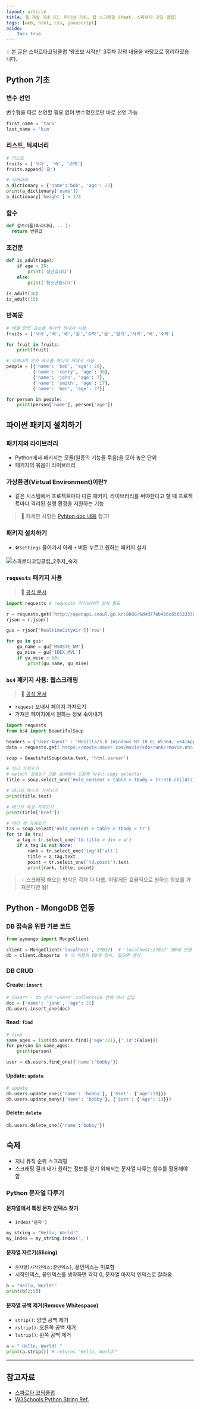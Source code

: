 ```yaml
---
layout: article
title: 웹 개발 기초 03. 파이썬 기초, 웹 스크래핑 (feat. 스파르타 코딩 클럽)
tags: [web, html, css, javascript]
aside:
    toc: true
---
```


💡 본 글은 스파르타코딩클럽 '왕초보 시작반' 3주차 강의 내용을 바탕으로 정리하였습니다.

## Python 기초
### 변수 선언
변수형을 따로 선언할 필요 없이 변수명으로만 바로 선언 가능

```python
first_name = 'taco'
last_name = 'kim'
```

### 리스트, 딕셔너리
```python
# 리스트
fruits = ['사과', '배', '수박']
fruits.append('귤')

# 딕셔너리
a_dictionary = {'name':'bob', 'age': 27}
print(a_dictionary['name'])
a_dictionary['height'] = 178
```

### 함수
```python
def 함수이름(파라미터, ...):
  return 반환값
```

### 조건문
```python
def is_adult(age):
    if age > 20:
        print('성인입니다')
    else:
        print('청소년입니다')

is_adult(30)
is_adult(15)
```

### 반복문
```python
# 배열 안의 요소를 하나씩 꺼내서 사용
fruits = ['사과','배','배','감','수박','귤','딸기','사과','배','수박']

for fruit in fruits:
    print(fruit)

# 딕셔너리 안의 요소를 하나씩 꺼내서 사용
people = [{'name': 'bob', 'age': 20},
          {'name': 'carry', 'age': 38},
          {'name': 'john', 'age': 7},
          {'name': 'smith', 'age': 17},
          {'name': 'ben', 'age': 27}]

for person in people:
    print(person['name'], person['age'])
```

## 파이썬 패키지 설치하기
### 패키지와 라이브러리
* Python에서 패키지는 모듈(일종의 기능들 묶음)을 모아 놓은 단위
* 패키지의 묶음이 라이브러리

### 가상환경(Virtual Environment)이란?
* 같은 시스템에서 프로젝트마다 다른 패키지, 라이브러리를 써야한다고 할 때 프로젝트마다 격리된 실행 환경을 지원하는 기능

> 📌 자세한 사항은 [Pyhton doc 내용](https://docs.python.org/ko/3/tutorial/venv.html) 참고!

### 패키지 설치하기
* `🛠Settings` 들어가서 아래 `+` 버튼 누르고 원하는 패키지 설치

![스파르타코딩클럽_2주차_숙제](/assets/images/posts/2021-06-25_py_package.png) <br/>

### `requests` 패키지 사용
> 📌 [공식 문서](https://docs.python-requests.org/en/master/)

```python
import requests # requests 라이브러리 설치 필요

r = requests.get('http://openapi.seoul.go.kr:8088/6d4d776b466c656533356a4b4b5872/json/RealtimeCityAir/1/99')
rjson = r.json()

gus = rjson['RealtimeCityAir']['row']

for gu in gus:
    gu_name = gu['MSRSTE_NM']
    gu_mise = gu['IDEX_MVL']
    if gu_mise > 50:
        print(gu_name, gu_mise)
```

### `bs4` 패키지 사용: 웹스크래핑
> 📌 [공식 문서](https://www.crummy.com/software/BeautifulSoup/bs4/doc//)

* `request` 보내서 페이지 가져오기
* 가져온 페이지에서 원하는 정보 솎아내기

```python
import requests
from bs4 import BeautifulSoup

headers = {'User-Agent' : 'Mozilla/5.0 (Windows NT 10.0; Win64; x64)AppleWebKit/537.36 (KHTML, like Gecko) Chrome/73.0.3683.86 Safari/537.36'}
data = requests.get('https://movie.naver.com/movie/sdb/rank/rmovie.nhn?sel=pnt&date=20200303',headers=headers)

soup = BeautifulSoup(data.text, 'html.parser')

# 하나 가져오기
# select 경로는? 크롬 검사에서 오른쪽 마우스 copy selector
title = soup.select_one('#old_content > table > tbody > tr:nth-child(2) > td.title > div > a')

# 태그의 텍스트 가져오기
print(title.text)

# 태그의 속성 가져오기
print(title['href'])

# 여러 개 가져오기
trs = soup.select('#old_content > table > tbody > tr')
for tr in trs:
    a_tag = tr.select_one('td.title > div > a')
    if a_tag is not None:
        rank = tr.select_one('img')['alt']
        title = a_tag.text
        point = tr.select_one('td.point').text
        print(rank, title, point)
```

> 💡 스크래핑 해오는 방식은 각자 다 다름. 어떻게든 효율적으로 원하는 정보를 가져온다면 됨!

## Python - MongoDB 연동
### DB 접속을 위한 기본 코드
```python
from pymongo import MongoClient

client = MongoClient('localhost', 27017)  # 'localhost:27017' DB에 연결
db = client.dbsparta  # 이 이름의 DB에 접속, 없으면 생성
```

### DB CRUD
#### Create: `insert`
```python
# insert - db 안의 'users' collection 안에 하나 삽입
doc = {'name': 'jane', 'age': 21}
db.users.insert_one(doc)
```

#### Read: `find`

```python
# find
same_ages = list(db.users.find({'age':21},{'_id':False}))
for person in same_ages:
    print(person)

user = db.users.find_one({'name':'bobby'})
```

#### Update: `update`

```python
# update
db.users.update_one({'name': 'bobby'}, {'$set': {'age':19}})
db.users.update_many({'name': 'bobby'}, {'$set': {'age': 19}})
```

#### Delete: `delete`
```python
db.users.delete_one({'name':'bobby'})
```

## 숙제
* 지니 뮤직 순위 스크래핑
* 스크래핑 결과 내가 원하는 정보를 얻기 위해서는 문자열 다루는 함수를 활용해야 함

### Python 문자열 다루기
#### 문자열에서 특정 문자 인덱스 찾기
* `index('문자')`

```python
my_string = "Hello, World!"
my_index = my_string.index(',')
```

#### 문자열 자르기(Slicing)
* `문자열[시작인덱스:끝인덱스]`, 끝인덱스는 미포함
* 시작인덱스, 끝인덱스를 생략하면 각각 0, 문자열 마지막 인덱스로 잘라옴

```python
b = "Hello, World!"
print(b[2:5])
```

#### 문자열 공백 제거(Remove Whitespace)
* `strip()`: 양옆 공백 제거
* `rstrip()`: 오른쪽 공백 제거
* `lstrip()`: 왼쪽 공백 제거

```python
a = " Hello, World! "
print(a.strip()) # returns "Hello, World!"
```

***
<!--more-->

## 참고자료
+ [스파르타 코딩클럽](https://spartacodingclub.kr/)
+ [W3Schools Python String Ref.](https://www.w3schools.com/python/python_ref_string.asp)
